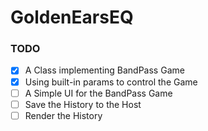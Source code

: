 # GoldenEarsEQ

### TODO

* [x] A Class implementing BandPass Game
* [x] Using built-in params to control the Game
* [ ] A Simple UI for the BandPass Game
* [ ] Save the History to the Host
* [ ] Render the History
